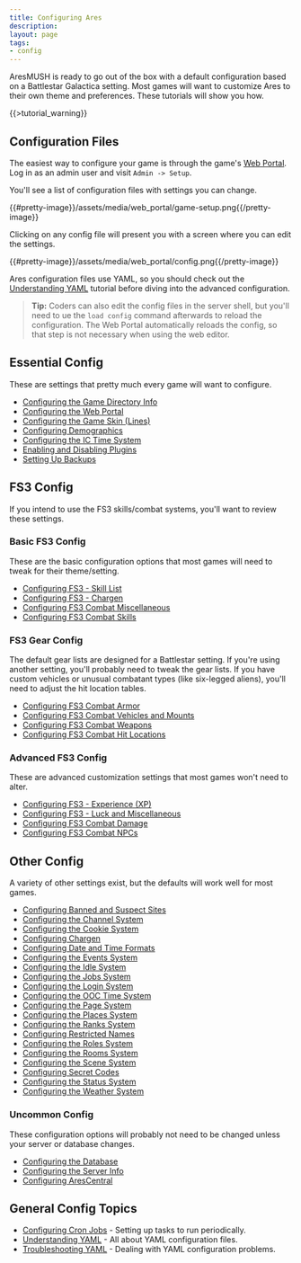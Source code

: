 ```yaml
---
title: Configuring Ares
description:
layout: page
tags: 
- config
---
```


AresMUSH is ready to go out of the box with a default configuration based on a Battlestar Galactica setting.  Most games will want to customize Ares to their own theme and preferences.  These tutorials will show you how.

{{>tutorial_warning}}

## Configuration Files

The easiest way to configure your game is through the game's [Web Portal](/tutorials/web-portal).  Log in as an admin user and visit  `Admin -> Setup`.

You'll see a list of configuration files with settings you can change.

{{#pretty-image}}/assets/media/web_portal/game-setup.png{{/pretty-image}}

Clicking on any config file will present you with a screen where you can edit the settings. 

{{#pretty-image}}/assets/media/web_portal/config.png{{/pretty-image}}

Ares configuration files use YAML, so you should check out the [Understanding YAML](/tutorials/code/yaml) tutorial before diving into the advanced configuration.

> <i class="fa fa-info-circle"></i> **Tip:** Coders can also edit the config files in the server shell, but you'll need to ue the `load config` command afterwards to reload the configuration.  The Web Portal automatically reloads the config, so that step is not necessary when using the web editor.

## Essential Config

These are settings that pretty much every game will want to configure.

* [Configuring the Game Directory Info](/tutorials/config/game_dir)
* [Configuring the Web Portal](/tutorials/config/website)
* [Configuring the Game Skin (Lines)](/tutorials/config/skin)
* [Configuring Demographics](/tutorials/config/demographics)
* [Configuring the IC Time System](/tutorials/config/ictime)
* [Enabling and Disabling Plugins](/tutorials/config/plugins)
* [Setting Up Backups](/tutorials/manage/backups)

## FS3 Config

If you intend to use the FS3 skills/combat systems, you'll want to review these settings.

### Basic FS3 Config

These are the basic configuration options that most games will need to tweak for their theme/setting.

* [Configuring FS3 - Skill List](/tutorials/config/fs3skills_skills)
* [Configuring FS3 - Chargen](/tutorials/config/fs3skills_chargen)
* [Configuring FS3 Combat Miscellaneous](/tutorials/config/fs3combat_misc)
* [Configuring FS3 Combat Skills](/tutorials/config/fs3combat_skills)

### FS3 Gear Config

The default gear lists are designed for a Battlestar setting.  If you're using another setting, you'll probably need to tweak the gear lists.  If you have custom vehicles or unusual combatant types (like six-legged aliens), you'll need to adjust the hit location tables.

* [Configuring FS3 Combat Armor](/tutorials/config/fs3combat_armor)
* [Configuring FS3 Combat Vehicles and Mounts](/tutorials/config/fs3combat_vehicles)
* [Configuring FS3 Combat Weapons](/tutorials/config/fs3combat_weapons)
* [Configuring FS3 Combat Hit Locations](/tutorials/config/fs3combat_hitloc)

### Advanced FS3 Config

These are advanced customization settings that most games won't need to alter.

* [Configuring FS3 - Experience (XP)](/tutorials/config/fs3skills_xp)
* [Configuring FS3 - Luck and Miscellaneous](/tutorials/config/fs3skills_misc)
* [Configuring FS3 Combat Damage](/tutorials/config/fs3combat_damage)
* [Configuring FS3 Combat NPCs](/tutorials/config/fs3combat_npcs)


## Other Config

A variety of other settings exist, but the defaults will work well for most games.

* [Configuring Banned and Suspect Sites](/tutorials/config/ban)
* [Configuring the Channel System](/tutorials/config/channels)
* [Configuring the Cookie System](/tutorials/config/cookies)
* [Configuring Chargen](/tutorials/config/chargen)
* [Configuring Date and Time Formats](/tutorials/config/date)
* [Configuring the Events System](/tutorials/config/events)
* [Configuring the Idle System](/tutorials/config/idle)
* [Configuring the Jobs System](/tutorials/config/jobs)
* [Configuring the Login System](/tutorials/config/login)
* [Configuring the OOC Time System](/tutorials/config/ooctime)
* [Configuring the Page System](/tutorials/config/page)
* [Configuring the Places System](/tutorials/config/places)
* [Configuring the Ranks System](/tutorials/config/ranks)
* [Configuring Restricted Names](/tutorials/config/names)
* [Configuring the Roles System](/tutorials/config/roles)
* [Configuring the Rooms System](/tutorials/config/rooms)
* [Configuring the Scene System](/tutorials/config/scenes)
* [Configuring Secret Codes](/tutorials/config/secrets)
* [Configuring the Status System](/tutorials/config/status)
* [Configuring the Weather System](/tutorials/config/weather)

### Uncommon Config

These configuration options will probably not need to be changed unless your server or database changes.

* [Configuring the Database](/tutorials/config/db)
* [Configuring the Server Info](/tutorials/config/server)
* [Configuring AresCentral](/tutorials/config/arescentral)

## General Config Topics

* [Configuring Cron Jobs](/tutorials/config/cron) - Setting up tasks to run periodically.
* [Understanding YAML](/tutorials/code/yaml) - All about YAML configuration files.
* [Troubleshooting YAML](/tutorials/code/troubleshooting-yaml) - Dealing with YAML configuration problems.
